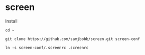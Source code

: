 screen
======

Install

    cd ~

    git clone https://github.com/samjbobb/screen.git screen-conf

    ln -s screen-conf/.screenrc .screenrc

